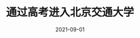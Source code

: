 ---
layout: post
title: "通过高考进入北京交通大学"
date: 2021-09-01
categories: life
location: "Beijing, China"
excerpt: "经过了12年的素质教育，不擅长应试的我还是考入了大学，更加幸运的是，是一所北京的211大学"
---